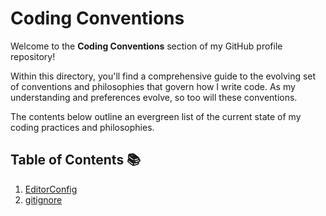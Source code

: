 Coding Conventions
===================

Welcome to the __Coding Conventions__ section of my GitHub profile repository!

Within this directory, you'll find a comprehensive guide to the evolving set of conventions and philosophies that govern how I write code. As my understanding and preferences evolve, so too will these conventions.

The contents below outline an evergreen list of the current state of my coding practices and philosophies.

## Table of Contents 📚
1. [EditorConfig](https://github.com/mrjackyliang/mrjackyliang/tree/main/conventions/editorconfig.md)
2. [gitignore](https://github.com/mrjackyliang/mrjackyliang/tree/main/conventions/gitignore.md)
